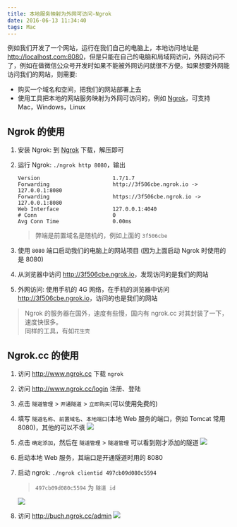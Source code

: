 ```yaml
---
title: 本地服务映射为外网可访问-Ngrok
date: 2016-06-13 11:34:40
tags: Mac
---
```


例如我们开发了一个网站，运行在我们自己的电脑上，本地访问地址是 <http://localhost.com:8080>，但是只能在自己的电脑和局域网访问，外网访问不了，例如在做微信公众号开发时如果不能被外网访问就很不方便。如果想要外网能访问我们的网站，则需要:

* 购买一个域名和空间，把我们的网站部署上去
* 使用工具把本地的网站服务映射为外网可访问的，例如 [Ngrok](https://ngrok.com)，可支持 Mac，Windows，Linux

<!--more-->

## Ngrok 的使用
1. 安装 Ngrok: 到 [Ngrok](https://ngrok.com) 下载，解压即可
2. 运行 Ngrok: `./ngrok http 8080`，输出

    ```
    Version                       1.7/1.7                                                                                                                                             
    Forwarding                    http://3f506cbe.ngrok.io -> 127.0.0.1:8080                                                                                                             
    Forwarding                    https://3f506cbe.ngrok.io -> 127.0.0.1:8080                                                                                                            
    Web Interface                 127.0.0.1:4040                                                                                                                                      
    # Conn                        0                                                                                                                                                   
    Avg Conn Time                 0.00ms
    ```
    > 弊端是前置域名是随机的，例如上面的 `3f506cbe`

3. 使用 `8080` 端口启动我们的电脑上的网站项目 (因为上面启动 Ngrok 时使用的是 8080)
4. 从浏览器中访问 <http://3f506cbe.ngrok.io>，发现访问的是我们的网站
5. 外网访问: 使用手机的 4G 网络，在手机的浏览器中访问 <http://3f506cbe.ngrok.io>，访问的也是我们的网站

> Ngrok 的服务器在国外，速度有些慢，国内有 ngrok.cc 对其封装了一下，速度快很多。  
> 同样的工具，有如`花生壳`

## Ngrok.cc 的使用
1. 访问 <http://www.ngrok.cc> 下载 `ngrok`
2. 访问 <http://www.ngrok.cc/login> 注册、登陆
3. 点击 `隧道管理` > `开通隧道` > `立即购买`(可以使用免费的)
4. 填写 `隧道名称`、`前置域名`、`本地端口`(本地 Web 服务的端口，例如 Tomcat 常用 8080)，其他的可以不填
  ![](/img/mac/ngrok-1.png)
5. 点击 `确定添加`，然后在 `隧道管理` > `隧道管理` 可以看到刚才添加的隧道
  ![](/img/mac/ngrok-2.png)
6. 启动本地 Web 服务，其端口是开通隧道时用的 8080
7. 启动 ngrok: `./ngrok clientid 497cb09d080c5594`

    > `497cb09d080c5594` 为 `隧道 id`

    ![](/img/mac/ngrok-3.png)
8. 访问 <http://buch.ngrok.cc/admin>
    ![](/img/mac/ngrok-4.png)



